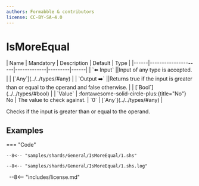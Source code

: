 ```yaml
---
authors: Formabble & contributors
license: CC-BY-SA-4.0
---
```



# IsMoreEqual

<div class="sh-parameters" markdown="1">
| Name | Mandatory | Description | Default | Type |
|------|---------------------|-------------|---------|------|
| `⬅️ Input` ||Input of any type is accepted. | | [`Any`](../../types/#any) |
| `Output ➡️` ||Returns true if the input is greater than or equal to the operand and false otherwise. | | [`Bool`](../../types/#bool) |
| `Value` | :fontawesome-solid-circle-plus:{title="No"} No  | The value to check against. | `0` | [`Any`](../../types/#any) |

</div>

Checks if the input is greater than or equal to the operand.

## Examples

=== "Code"

  ```x86asm linenums="1"
  --8<-- "samples/shards/General/IsMoreEqual/1.shs"
  ```

  ```
  --8<-- "samples/shards/General/IsMoreEqual/1.shs.log"
  ```
&nbsp;
--8<-- "includes/license.md"


